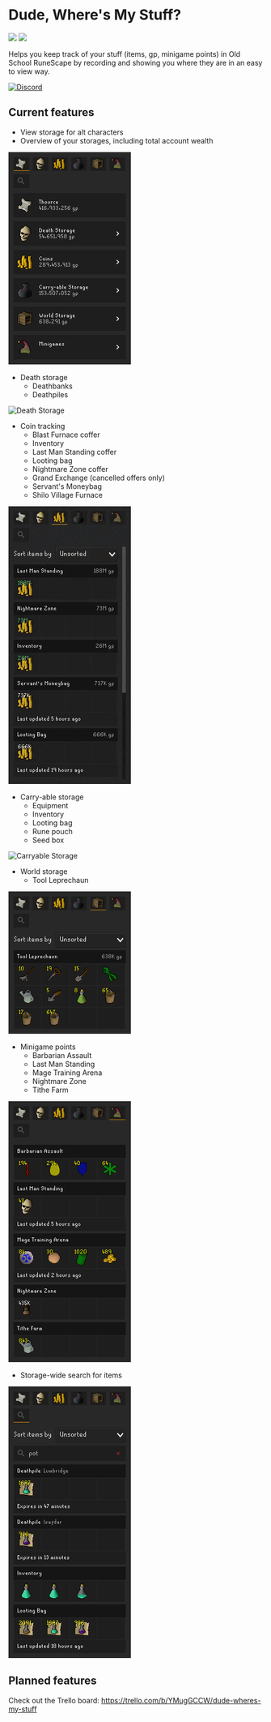 # Dude, Where's My Stuff?

[![](https://img.shields.io/endpoint?url=https://i.pluginhub.info/shields/rank/plugin/dude-wheres-my-stuff)](https://runelite.net/plugin-hub/show/dude-wheres-my-stuff)
[![](https://img.shields.io/endpoint?url=https://i.pluginhub.info/shields/installs/plugin/dude-wheres-my-stuff)](https://runelite.net/plugin-hub/show/dude-wheres-my-stuff)

Helps you keep track of your stuff (items, gp, minigame points) in Old School RuneScape by recording
and showing you where they are in an easy to view way.

[![Discord](https://discord.com/api/guilds/967795701599850567/widget.png?style=banner2)](https://discord.gg/tz3abR5nxA)

## Current features

* View storage for alt characters
* Overview of your storages, including total account wealth

![Overview](readme/overview.png)

* Death storage
    * Deathbanks
    * Deathpiles

![Death Storage](readme/death.gif)

* Coin tracking
    * Blast Furnace coffer
    * Inventory
    * Last Man Standing coffer
    * Looting bag
    * Nightmare Zone coffer
    * Grand Exchange (cancelled offers only)
    * Servant's Moneybag
    * Shilo Village Furnace

![Coins Storage](readme/coins.gif)

* Carry-able storage
    * Equipment
    * Inventory
    * Looting bag
    * Rune pouch
    * Seed box

![Carryable Storage](readme/carryables.gif)

* World storage
    * Tool Leprechaun

![World Storage](readme/world.png)

* Minigame points
    * Barbarian Assault
    * Last Man Standing
    * Mage Training Arena
    * Nightmare Zone
    * Tithe Farm

![Minigame Storage](readme/minigames.png)

* Storage-wide search for items

![Item Search](readme/search.png)

## Planned features

Check out the Trello board: https://trello.com/b/YMugGCCW/dude-wheres-my-stuff
